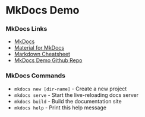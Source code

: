 # MkDocs Demo

### MkDocs Links

* [MkDocs](http://mkdocs.org)
* [Material for MkDocs](https://squidfunk.github.io/mkdocs-material/)
* [Markdown Cheatsheet](https://github.com/adam-p/markdown-here/wiki/Markdown-Cheatsheet)
* [MkDocs Demo Github Repo](https://github.com/athenian-programming/mkdocs-demo)

### MkDocs Commands

* `mkdocs new [dir-name]` - Create a new project
* `mkdocs serve` - Start the live-reloading docs server
* `mkdocs build` - Build the documentation site
* `mkdocs help` - Print this help message



